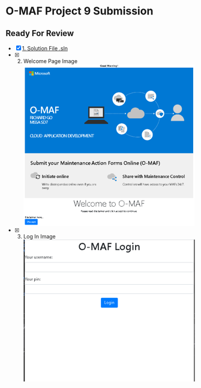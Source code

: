 # O-MAF Project 9 Submission
## Ready For Review

- [X] [1. Solution File .sln](https://github.com/gowebUSA/O-MAF)
- [X] 2. Welcome Page Image <br />
![Login Image](https://github.com/gowebUSA/MSSA-Project/blob/master/TSQL/Project-Step-7/prototype/WelcomePage2.png)
- [X] 3. Log In Image <br />
![Login Image](https://github.com/gowebUSA/MSSA-Project/blob/master/TSQL/Project-Step-7/prototype/Login-Image2.png)


